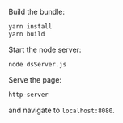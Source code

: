 Build the bundle:

```bash
yarn install
yarn build
```

Start the node server:
```bash
node dsServer.js
```

Serve the page:
```bash
http-server
```
and navigate to `localhost:8080`.


